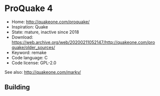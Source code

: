 # ProQuake 4

- Home: http://quakeone.com/proquake/
- Inspiration: Quake
- State: mature, inactive since 2018
- Download: https://web.archive.org/web/20200211052147/http://quakeone.com/proquake/older_sources/
- Keyword: remake
- Code language: C
- Code license: GPL-2.0

See also: http://quakeone.com/markv/

## Building
